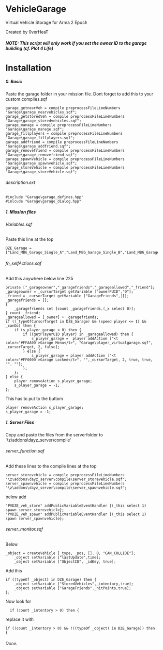 VehicleGarage
=============

Virtual Vehicle Storage for Arma 2 Epoch 

Created by 0verHeaT

##### NOTE: This script will only work if you set the owner ID to the garage building (cf. Plot 4 Life)

Installation
=============
##### 0. Basic
Paste the garage folder in your mission file.
Dont forget to add this to your custom compiles.sqf
  
	garage_getnearVeh = compile preprocessFileLineNumbers "Garage\garage_nearvehicles.sqf";
	garage_getstoredVeh = compile preprocessFileLineNumbers "Garage\garage_storedvehicles.sqf";
	garage_manage = compile preprocessFileLineNumbers "Garage\garage_manage.sqf";
	garage_fillplayers = compile preprocessFileLineNumbers "Garage\garage_fillplayers.sqf";
	garage_addfriend = compile preprocessFileLineNumbers "Garage\garage_addfriend.sqf";
	garage_removefriend = compile preprocessFileLineNumbers "Garage\garage_removefriend.sqf";
	garage_spawnVehicle = compile preprocessFileLineNumbers "Garage\garage_spawnvehicle.sqf";
	garage_storeVehicle = compile preprocessFileLineNumbers "Garage\garage_storeVehicle.sqf";

###### description.ext
	
	#include "Garage\garage_defines.hpp"
	#inlcude "Garage\garage_dialog.hpp"
	
##### 1. Mission files
###### Variables.sqf
Paste this line at the top
  
	DZE_Garage = ["Land_MBG_Garage_Single_A","Land_MBG_Garage_Single_B","Land_MBG_Garage_Single_C","Land_MBG_Garage_Single_D"];
 
###### fn_selfActions.sqf
Add this anywhere below line 225
  
  	private ["_garageowner","_garagefriends","_garageallowed","_friend"];
  	_garageowner = _cursorTarget getVariable ["ownerPUID","0"];
  	_friend = _cursorTarget getVariable ["GarageFriends",[]];
  	_garagefriends = [];
  	{
  		_garagefriends set [count _garagefriends,(_x select 0)];
  	} count _friend;
  	_garageallowed = [_owner] + _garagefriends;
  	if ((_typeOfCursorTarget in DZE_Garage) && (speed player <= 1) && _canDo) then {
  		if (s_player_garage < 0) then {
	  		if ((getPlayerUID player) in _garageallowed) then {
	  			s_player_garage =  player addAction ["<t color='#FFAA00'>Garage Menu</t>", "Garage\player_virtualgarage.sqf", _cursorTarget, 2, false];
  			} else {
	  			s_player_garage = player addAction ["<t color='#FF0000'>Garage Locked</t>", "",_cursorTarget, 2, true, true, "", ""];	
	  		};
  		};
  	} else {
	  	player removeAction s_player_garage;
	  	s_player_garage = -1;		
  	};
  
This has to put to the buttom

  	player removeAction s_player_garage;
  	s_player_garage = -1;
  
 	
 ##### 1. Server Files
Copy and paste the files from the serverfolder to '\z\addons\dayz_server\compile\'
  
###### server_function.sqf
Add these lines to the compile lines at the top

	server_storevehicle = compile preprocessFileLineNumbers "\z\addons\dayz_server\compile\server_storevehicle.sqf";
	server_spawnvehicle = compile preprocessFileLineNumbers "\z\addons\dayz_server\compile\server_spawnvehicle.sqf";

below add

	"PVDZE_veh_store" addPublicVariableEventHandler {(_this select 1) spawn server_storevehicle};
	"PVDZE_veh_spawn" addPublicVariableEventHandler {(_this select 1) spawn server_spawnvehicle};

  	
###### server_monitor.sqf
Below

  	_object = createVehicle [_type, _pos, [], 0, "CAN_COLLIDE"];
    	_object setVariable ["lastUpdate",time];
    	_object setVariable ["ObjectID", _idKey, true];
    	
 Add this
 
   	if ((typeOf _object) in DZE_Garage) then {
		_object setVariable ["StoredVehicles",_intentory,true];
		_object setVariable ["GarageFriends",_hitPoints,true];
	};

Now look for 

	  if (count _intentory > 0) then {
	  
replace it with 

    if ((count _intentory > 0) && !((typeOf _object) in DZE_Garage)) then {

 
###### Done.
